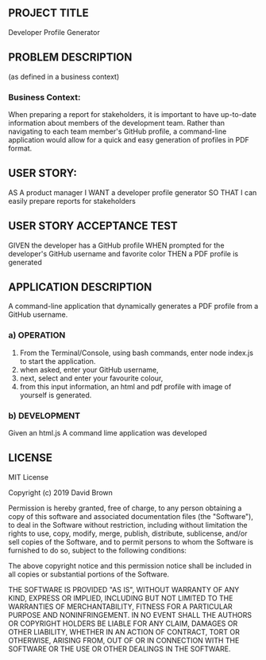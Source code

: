 ## PROJECT TITLE

Developer Profile Generator

## PROBLEM DESCRIPTION  
(as defined in a business context)

### Business Context:

When preparing a report for stakeholders, it is important to have up-to-date information about members of the development team. Rather than navigating to each team member's GitHub profile, a command-line application would allow for a quick and easy generation of profiles in PDF format.

## USER STORY:

AS A product manager
I WANT a developer profile generator
SO THAT I can easily prepare reports for stakeholders

## USER STORY ACCEPTANCE TEST

GIVEN the developer has a GitHub profile
WHEN prompted for the developer's GitHub username and favorite color
THEN a PDF profile is generated

## APPLICATION DESCRIPTION

A command-line application that dynamically generates a PDF profile from a GitHub username. 

### a) OPERATION

1) From the Terminal/Console, using bash commands, enter node index.js to start the application.
2) when asked, enter your GitHub username, 
3) next, select and enter your favourite colour,
4) from this input information, an html and pdf profile with image of yourself is generated.

### b) DEVELOPMENT

Given an html.js A command lime application was developed





## LICENSE

MIT License

Copyright (c) 2019 David Brown

Permission is hereby granted, free of charge, to any person obtaining a copy
of this software and associated documentation files (the "Software"), to deal
in the Software without restriction, including without limitation the rights
to use, copy, modify, merge, publish, distribute, sublicense, and/or sell
copies of the Software, and to permit persons to whom the Software is
furnished to do so, subject to the following conditions:

The above copyright notice and this permission notice shall be included in all
copies or substantial portions of the Software.

THE SOFTWARE IS PROVIDED "AS IS", WITHOUT WARRANTY OF ANY KIND, EXPRESS OR
IMPLIED, INCLUDING BUT NOT LIMITED TO THE WARRANTIES OF MERCHANTABILITY,
FITNESS FOR A PARTICULAR PURPOSE AND NONINFRINGEMENT. IN NO EVENT SHALL THE
AUTHORS OR COPYRIGHT HOLDERS BE LIABLE FOR ANY CLAIM, DAMAGES OR OTHER
LIABILITY, WHETHER IN AN ACTION OF CONTRACT, TORT OR OTHERWISE, ARISING FROM,
OUT OF OR IN CONNECTION WITH THE SOFTWARE OR THE USE OR OTHER DEALINGS IN THE
SOFTWARE.

